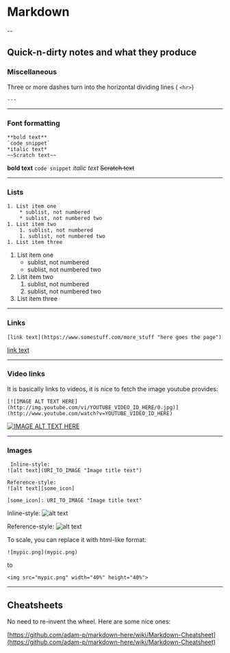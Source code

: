 # Markdown

--

## Quick-n-dirty notes and what they produce

### Miscellaneous

Three or more dashes turn into the horizontal dividing lines ( ```<hr>```)

    ---

---

### Font formatting

    **bold text**
    `code snippet`
    *italic text*
    ~~Scratch text~~

**bold text**
`code snippet`
*italic text*
~~Scratch text~~

---

### Lists

    1. List item one
        * sublist, not numbered
        * sublist, not numbered two
    1. List item two
        1. sublist, not numbered
        1. sublist, not numbered two
    1. List item three


1. List item one
    * sublist, not numbered
    * sublist, not numbered two
1. List item two
    1. sublist, not numbered
    1. sublist, not numbered two
1. List item three

---

### Links

    [link text](https://www.somestuff.com/more_stuff "here goes the page")

[link text](https://www.somestuff.com/more_stuff "here goes the page")

---

### Video links

It is basically links to videos, it is nice to fetch the image youtube provides:

    [![IMAGE ALT TEXT HERE](http://img.youtube.com/vi/YOUTUBE_VIDEO_ID_HERE/0.jpg)](http://www.youtube.com/watch?v=YOUTUBE_VIDEO_ID_HERE)

[![IMAGE ALT TEXT HERE](http://img.youtube.com/vi/YOUTUBE_VIDEO_ID_HERE/0.jpg)](http://www.youtube.com/watch?v=YOUTUBE_VIDEO_ID_HERE)

---

### Images

     Inline-style: 
    ![alt text](URI_TO_IMAGE "Image title text")
    
    Reference-style: 
    ![alt text][some_icon]
    
    [some_icon]: URI_TO_IMAGE "Image title text"
 
Inline-style: 
![alt text](URI_TO_IMAGE "Image title text")

Reference-style: 
![alt text][some_icon]

[some_icon]: URI_TO_IMAGE "Image title text"

To scale, you can replace it with html-like format:

    ![mypic.png](mypic.png)

to

    <img src="mypic.png" width="40%" height="40%">

---

## Cheatsheets

No need to re-invent the wheel. Here are some nice ones:

[https://github.com/adam-p/markdown-here/wiki/Markdown-Cheatsheet](https://github.com/adam-p/markdown-here/wiki/Markdown-Cheatsheet)


